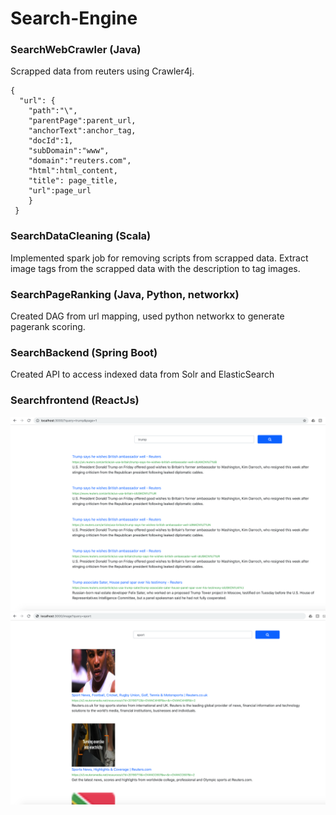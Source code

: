 # Search-Engine

### SearchWebCrawler (Java)
Scrapped data from reuters using Crawler4j.
```
{ 
  "url": {
    "path":"\",
    "parentPage":parent_url,
    "anchorText":anchor_tag,
    "docId":1,
    "subDomain":"www",
    "domain":"reuters.com",
    "html":html_content,
    "title": page_title,
    "url":page_url
    }
 }
```

### SearchDataCleaning (Scala)
Implemented spark job for removing scripts from scrapped data. Extract image tags from the scrapped data with the description to tag images.

### SearchPageRanking (Java, Python, networkx)
Created DAG from url mapping, used python networkx to generate pagerank scoring.

### SearchBackend (Spring Boot)
Created API to access indexed data from Solr and ElasticSearch

### Searchfrontend (ReactJs)


![Image description](Screenshot/search.png)
![Image description](Screenshot/image.png)
